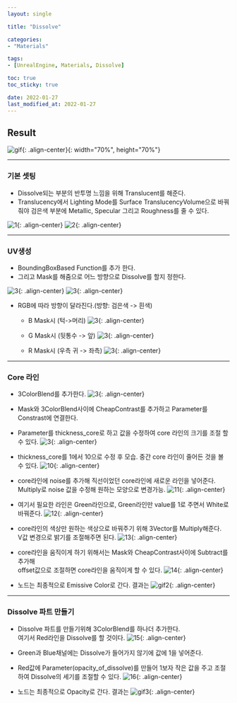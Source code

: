 ```yaml
---
layout: single

title: "Dissolve"

categories:
- "Materials"

tags:
- [UnrealEngine, Materials, Dissolve]

toc: true
toc_sticky: true

date: 2022-01-27
last_modified_at: 2022-01-27
---  
```

  
Result
---  
![gif](/Images/Material&Texture/M_Dissolve_gif.gif){: .align-center}{: width="70%", height="70%"}
  
---  
  
### 기본 셋팅
  * Dissolve되는 부분의 반투명 느낌을 위해 Translucent를 해준다.
  * Translucency에서 Lighting Mode를 Surface TranslucencyVolume으로 바꿔줘야 검은색 부분에 Metallic, Specular 그리고 Roughness를 줄 수 있다.
  
![1](/Images/Material&Texture/M_Dissolve1.png){: .align-center}
![2](/Images/Material&Texture/M_Dissolve2.png){: .align-center}  
  
---  
  
### UV생성
  * BoundingBoxBased Function를 추가 한다.
  * 그리고 Mask를 해줌으로 어느 방향으로 Dissolve를 할지 정한다.
    
![3](/Images/Material&Texture/M_Dissolve3.png){: .align-center}
![3](/Images/Material&Texture/M_Dissolve4.png){: .align-center}  

- RGB에 따라 방향이 달라진다.(방향: 검은색 -> 흰색)
  * B Mask시 (턱->머리)
![3](/Images/Material&Texture/M_Dissolve5.png){: .align-center}  
    
  * G Mask시 (뒷통수 -> 앞)
![3](/Images/Material&Texture/M_Dissolve6.png){: .align-center}  
    
  * R Mask시 (우측 귀 -> 좌측)
![3](/Images/Material&Texture/M_Dissolve7.png){: .align-center}  
      
---  
  
### Core 라인
  * 3ColorBlend를 추가한다.
![3](/Images/Material&Texture/M_Dissolve8.png){: .align-center}  
    
  * Mask와 3ColorBlend사이에 CheapContrast를 추가하고 Parameter를 Constrast에 연결한다.
  * Parameter를 thickness_core로 하고 값을 수정하여 core 라인의 크기를 조절 할 수 있다.
    ![3](/Images/Material&Texture/M_Dissolve9.png){: .align-center}  
    
  * thickness_core를 1에서 10으로 수정 후 모습. 중간 core 라인이 줄어든 것을 볼 수 있다.
  ![10](/Images/Material&Texture/M_Dissolve10.png){: .align-center}
      
  * core라인에 noise를 추가해 직선이었던 core라인에 새로운 라인을 넣어준다.  
    Multiply로 noise 값을 수정해 원하는 모양으로 변경가능.
    ![11](/Images/Material&Texture/M_Dissolve11.png){: .align-center}  
    
  * 여기서 필요한 라인은 Green라인으로, Green라인만 value를 1로 주면서 White로 바꿔준다.
    ![12](/Images/Material&Texture/M_Dissolve12.png){: .align-center}  
    
  * core라인의 색상만 원하는 색상으로 바꿔주기 위해 3Vector를 Multiply해준다.  
    V값 변경으로 밝기를 조절해주면 된다.
    ![13](/Images/Material&Texture/M_Dissolve13.png){: .align-center}  
    
  * core라인을 움직이게 하기 위해서는 Mask와 CheapContrast사이에 Subtract를 추가해  
offset값으로 조절하면 core라인을 움직이게 할 수 있다.
    ![14](/Images/Material&Texture/M_Dissolve14.png){: .align-center}  
    
  * 노드는 최종적으로 Emissive Color로 간다. 결과는
    ![gif2](/Images/Material&Texture/M_Dissolve_gif2.gif){: .align-center}  
    
---  
  
### Dissolve 파트 만들기  
  * Dissolve 파트를 만들기위해 3ColorBlend를 하나더 추가한다.  
여기서 Red라인을 Dissolve를 할 것이다.
    ![15](/Images/Material&Texture/M_Dissolve15.png){: .align-center}  
    
  * Green과 Blue채널에는 Dissolve가 들어가지 않기에 값에 1을 넣어준다.
  * Red값에 Parameter(opacity_of_dissolve)를 만들어 1보자 작은 값을 주고 조절하여 Dissolve의 세기를 조절할 수 있다.
    ![16](/Images/Material&Texture/M_Dissolve16.png){: .align-center}  
    
  * 노드는 최종적으로 Opacity로 간다. 결과는
    ![gif3](/Images/Material&Texture/M_Dissolve_gif3.gif){: .align-center}
